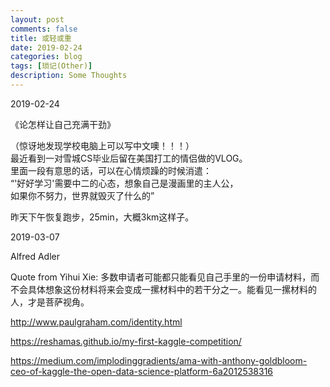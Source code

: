 ```yaml
---
layout: post
comments: false
title: 或轻或重
date: 2019-02-24
categories: blog
tags: [琐记(Other)]
description: Some Thoughts
---
```


2019-02-24

《论怎样让自己充满干劲》

（惊讶地发现学校电脑上可以写中文噢！！！）  
最近看到一对雪城CS毕业后留在美国打工的情侣做的VLOG。  
里面一段有意思的话，可以在心情烦躁的时候消遣：  
“'好好学习'需要中二的心态，想象自己是漫画里的主人公，  
如果你不努力，世界就毁灭了什么的”

昨天下午恢复跑步，25min，大概3km这样子。

2019-03-07

Alfred Adler

Quote from Yihui Xie: 多数申请者可能都只能看见自己手里的一份申请材料，而不会具体想象这份材料将来会变成一摞材料中的若干分之一。能看见一摞材料的人，才是菩萨视角。

http://www.paulgraham.com/identity.html

https://reshamas.github.io/my-first-kaggle-competition/

https://medium.com/implodinggradients/ama-with-anthony-goldbloom-ceo-of-kaggle-the-open-data-science-platform-6a2012538316
